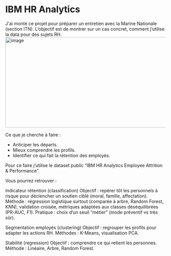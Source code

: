 # IBM HR Analytics

J'ai monté ce projet pour préparer un entretien avec la Marine Nationale (section ITN). L’objectif est de montrer sur un cas concret, comment j’utilise la data pour des sujets RH.
<img width="550" height="284" alt="image" src="https://github.com/user-attachments/assets/32811649-0eb6-4a86-85c2-f21029d84954" />


Ce que je cherche à faire :
- Anticiper les départs.
- Mieux comprendre les profils.
- Identifier ce qui fait la rétention des employés.

Pour ce faire j’utilise le dataset public “IBM HR Analytics Employee Attrition & Performance”.

Vous pourrez retrouver :

Indicateur rétention (classification)
Objectif : repérer tôt les personnels à risque pour déclencher un soutien ciblé (moral, famille, affectation).
Méthode : régression logistique surtout (comparée à arbre, Random Forest, KNN), validation croisée, métriques adaptées aux classes déséquilibrées (PR-AUC, F1).
Pratique : choix d’un seuil “métier” (mode préventif vs très sûr).

Segmentation employés (clustering)
Objectif : regrouper les profils pour adapter les actions RH.
Méthodes : K-Means, visualisation PCA.

Stabilité (regression)
Objectif : comprendre ce qui retient les personnes.
Méthode : Linéaire, Arbre, Random Forest.
